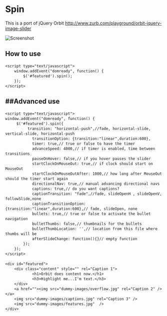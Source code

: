 Spin
===========

This is a port of jQuery Orbit http://www.zurb.com/playground/orbit-jquery-image-slider

![Screenshot](http://w857226.open.ge.tt/1/files/89QVUSH/0/blob/x675?noinc=1)

How to use
----------

    <script type="text/javascript">
        window.addEvent("domready", function() {
            $('#featured').spin();
        });
    </script>

##Advanced use
----------

    <script type="text/javascript">
    window.addEvent("domready", function() {
         $('#featured').spin({
              transition: "horizontal-push",//fade, horizontal-slide, vertical-slide, horizontal-push
                transitionOption: {transition:"linear",duration:600},
                timer: true,// true or false to have the timer
                advanceSpeed: 4000,// if timer is enabled, time between transitions
                pauseOnHover: false,// if you hover pauses the slider
                startClockOnMouseOut: true,// if clock should start on MouseOut
                startClockOnMouseOutAfter: 1000,// how long after MouseOut should the timer start again
                directionalNav: true,// manual advancing directional navs
                captions: true,// do you want captions?
                captionTransition: "fade",//fade, slideOpenH , slideOpenV, followSlide,none
                captionTransitionOption: {transition:"linear",duration:600},// fade, slideOpen, none
                bullets: true,// true or false to activate the bullet navigation
                bulletThumbs: false,// thumbnails for the bullets
                bulletThumbLocation: '',// location from this file where thumbs will be
                afterSlideChange: function(){}// empty function
            });
        });
    </script>

    <div id="featured"> 
        <div class="content" style="" rel="Caption 1">
                <h1>Orbit does content now.</h1>
                <h3>Highlight me...I'm text.</h3>
        </div>
        <a href=""><img src="dummy-images/overflow.jpg" rel="Caption 2" /></a>
        <img src="dummy-images/captions.jpg" rel="Caption 3" />
        <img src="dummy-images/features.jpg"  />
    </div>